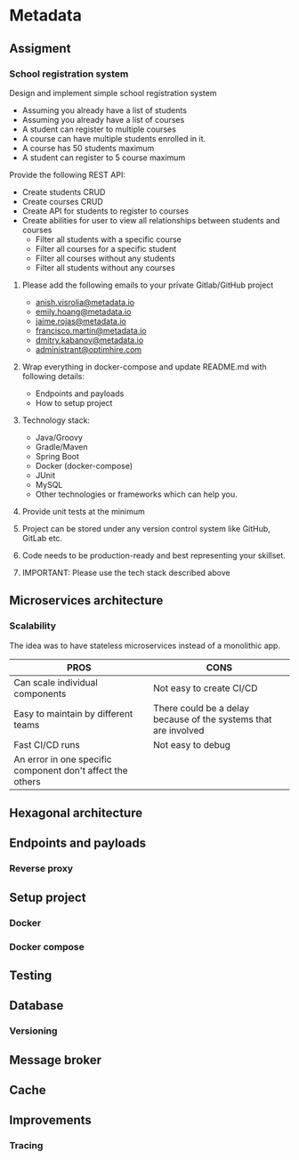 # Metadata

## Assigment

### School registration system

Design and implement simple school registration system

- Assuming you already have a list of students
- Assuming you already have a list of courses
- A student can register to multiple courses
- A course can have multiple students enrolled in it.
- A course has 50 students maximum
- A student can register to 5 course maximum

Provide the following REST API:

- Create students CRUD
- Create courses CRUD
- Create API for students to register to courses
- Create abilities for user to view all relationships between students and courses
    - Filter all students with a specific course
    - Filter all courses for a specific student
    - Filter all courses without any students
    - Filter all students without any courses

1. Please add the following emails to your private Gitlab/GitHub project
    - anish.visrolia@metadata.io
    - emily.hoang@metadata.io
    - jaime.rojas@metadata.io
    - francisco.martin@metadata.io
    - dmitry.kabanov@metadata.io
    - administrant@optimhire.com

2. Wrap everything in docker-compose and update README.md with following details:
    - Endpoints and payloads
    - How to setup project

3. Technology stack:
    - Java/Groovy
    - Gradle/Maven
    - Spring Boot
    - Docker (docker-compose)
    - JUnit
    - MySQL
    - Other technologies or frameworks which can help you.

4. Provide unit tests at the minimum
5. Project can be stored under any version control system like GitHub, GitLab etc.
6. Code needs to be production-ready and best representing your skillset.
7. IMPORTANT: Please use the tech stack described above

## Microservices architecture



### Scalability

The idea was to have stateless microservices instead of a monolithic app.

| PROS                                                       | CONS                                                            |
|------------------------------------------------------------|-----------------------------------------------------------------|
| Can scale individual components                            | Not easy to create CI/CD                                        |
| Easy to maintain by different teams                        | There could be a delay because of the systems that are involved |
| Fast CI/CD runs                                            | Not easy to debug                                               |
| An error in one specific component don't affect the others |                                                                 |

## Hexagonal architecture



## Endpoints and payloads

### Reverse proxy

## Setup project

### Docker

### Docker compose

## Testing

## Database

### Versioning

## Message broker

## Cache

## Improvements

### Tracing